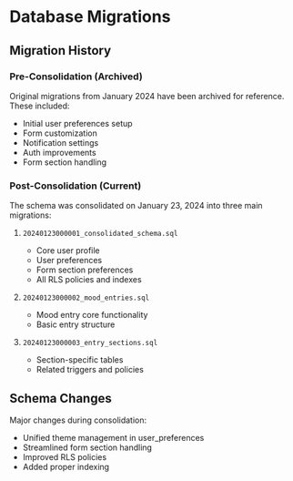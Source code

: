 # Database Migrations

## Migration History

### Pre-Consolidation (Archived)
Original migrations from January 2024 have been archived for reference. These included:
- Initial user preferences setup
- Form customization
- Notification settings
- Auth improvements
- Form section handling

### Post-Consolidation (Current)
The schema was consolidated on January 23, 2024 into three main migrations:

1. `20240123000001_consolidated_schema.sql`
   - Core user profile
   - User preferences
   - Form section preferences
   - All RLS policies and indexes

2. `20240123000002_mood_entries.sql`
   - Mood entry core functionality
   - Basic entry structure

3. `20240123000003_entry_sections.sql`
   - Section-specific tables
   - Related triggers and policies

## Schema Changes
Major changes during consolidation:
- Unified theme management in user_preferences
- Streamlined form section handling
- Improved RLS policies
- Added proper indexing 